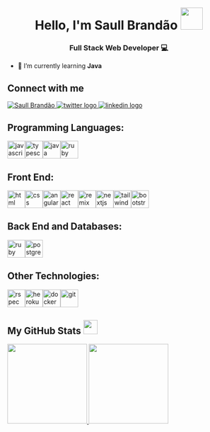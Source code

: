 <h1 align="center"> Hello, I'm Saull Brandão <img src = "https://raw.githubusercontent.com/MartinHeinz/MartinHeinz/master/wave.gif" width=50px height=50px> </h1>
<h3 align="center">Full Stack Web Developer 💻</h3>

- 🌱 I’m currently learning **Java**

<h2> Connect with me</h2>
<a href="https://saull.vercel.app">
    <img alt="Saull Brandão" src="https://img.shields.io/badge/-saull.vercel.app-1a1a1a?style=flat&logo=googlechrome&logoColor=white" />
</a>
<a href="https://www.twitter.com/saullbrandao/">
    <img alt="twitter logo" src="https://img.shields.io/badge/-saullbrandao-1DA1F2?style=flat&logo=Twitter&logoColor=white" />
</a>
<a href="https://www.linkedin.com/in/saullbrandao/">
    <img alt="linkedin logo" src="https://img.shields.io/badge/-saullbrandao-0A66C2?style=flat&logo=Linkedin&logoColor=white" />
</a>

<h2 align="left">Programming Languages:</h2>
<div style="display: flex">
    <img width='40px' src='https://raw.githubusercontent.com/rahulbanerjee26/githubAboutMeGenerator/main/icons/javascript.svg' alt="javascript">
    <img width='40px' src='https://raw.githubusercontent.com/rahulbanerjee26/githubAboutMeGenerator/main/icons/typescript.svg' alt="typescript">
    <img width='40px' src='https://raw.githubusercontent.com/rahulbanerjee26/githubAboutMeGenerator/main/icons/java.svg' alt="java">
    <img width='40px' src='https://raw.githubusercontent.com/rahulbanerjee26/githubAboutMeGenerator/main/icons/ruby.svg' alt="ruby">
</div>

<h2 align="left">Front End:</h2>
<div style="display: flex">
    <img width='40px' src='https://raw.githubusercontent.com/rahulbanerjee26/githubAboutMeGenerator/main/icons/html.svg' alt='html'>
    <img width='40px' src='https://raw.githubusercontent.com/rahulbanerjee26/githubAboutMeGenerator/main/icons/css.svg' alt='css'>
    <img width='40px' src='https://raw.githubusercontent.com/rahulbanerjee26/githubAboutMeGenerator/main/icons/angularjs.svg' alt='angular'>
    <img width='40px' src='https://raw.githubusercontent.com/rahulbanerjee26/githubAboutMeGenerator/main/icons/reactjs.svg' alt='react'>
    <img width='40px' src='https://avatars.githubusercontent.com/u/64235328' alt='remix'>
    <img width='40px' src='https://assets.vercel.com/image/upload/q_auto/front/assets/design/nextjs-white-logo.svg' alt='nextjs'>
    <img width='40px' src='https://raw.githubusercontent.com/rahulbanerjee26/githubAboutMeGenerator/main/icons/tailwind.svg' alt='tailwind'>
    <img width='40px' src='https://raw.githubusercontent.com/rahulbanerjee26/githubAboutMeGenerator/main/icons/bootstrap.svg' alt='bootstrap'>
    
</div>

<h2 align="left">Back End and Databases:</h2>
<div style="display: flex">
    <img width ='40px' src ='https://raw.githubusercontent.com/rahulbanerjee26/githubAboutMeGenerator/main/icons/rails.svg' alt='ruby on rails'>
    <img width ='40px' src ='https://raw.githubusercontent.com/rahulbanerjee26/githubProfileReadmeGenerator/main/icons/postgresql.svg' alt='postgresql'>
</div>

<h2 align="left">Other Technologies:</h2>
<div style="display: flex">
    <img width ='40px' src ='https://rspec.info/images/logo.png' alt='rspec'>
    <img width ='40px' src ='https://raw.githubusercontent.com/rahulbanerjee26/githubProfileReadmeGenerator/main/icons/heroku.svg' alt='heroku'>
    <img width ='40px' src ='https://raw.githubusercontent.com/rahulbanerjee26/githubProfileReadmeGenerator/main/icons/docker.svg' alt='docker'>
    <img width ='40px' src ='https://git-scm.com/images/logos/downloads/Git-Icon-1788C.png' alt='git'>
</div>

<h2> My GitHub Stats <img src='https://media1.giphy.com/media/du3J3cXyzhj75IOgvA/giphy.gif?cid=ecf05e47x2g034i9pzwtzzsd3xgg2w9nr94t4tflbbgo3008&rid=giphy.gif' width=32px  height=32px> </h2>

<div>
  <a href="https://github.com/saullbrandao">
  <img height="180em" src="https://github-readme-stats.vercel.app/api?username=saullbrandao&show_icons=true&t&bg_color=080808&text_color=f5f5f5&icon_color=2196F3&title_color=2196F3&include_all_commits=true&count_private=true"/>
  <img height="180em" src="https://github-readme-stats.vercel.app/api/top-langs/?username=saullbrandao&layout=compact&bg_color=080808&text_color=f5f5f5&icon_color=2196F3&title_color=2196F3"/>
<div>
